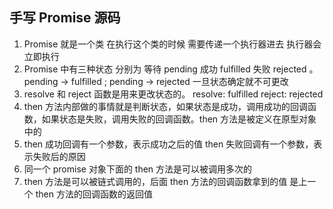 ## 手写 Promise 源码

1. Promise 就是一个类 在执行这个类的时候 需要传递一个执行器进去 执行器会立即执行
2. Promise 中有三种状态 分别为 等待 pending  成功 fulfilled  失败 rejected 。pending -> fulfilled ; pending -> rejected 一旦状态确定就不可更改
3. resolve 和 reject 函数是用来更改状态的。 resolve: fulfilled  reject: rejected
4. then 方法内部做的事情就是判断状态，如果状态是成功，调用成功的回调函数，如果状态是失败，调用失败的回调函数。then 方法是被定义在原型对象中的 
5. then 成功回调有一个参数，表示成功之后的值  then 失败回调有一个参数，表示失败后的原因
6. 同一个 promise 对象下面的 then 方法是可以被调用多次的
7. then 方法是可以被链式调用的，后面 then 方法的回调函数拿到的值 是上一个 then 方法的回调函数的返回值